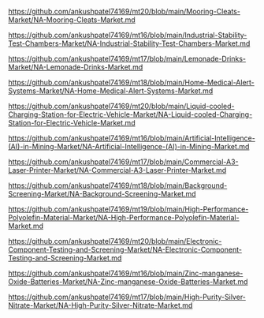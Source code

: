 <p><a href="https://github.com/ankushpatel74169/mt20/blob/main/Mooring-Cleats-Market/NA-Mooring-Cleats-Market.md">https://github.com/ankushpatel74169/mt20/blob/main/Mooring-Cleats-Market/NA-Mooring-Cleats-Market.md</a></p><p><a href="https://github.com/ankushpatel74169/mt16/blob/main/Industrial-Stability-Test-Chambers-Market/NA-Industrial-Stability-Test-Chambers-Market.md">https://github.com/ankushpatel74169/mt16/blob/main/Industrial-Stability-Test-Chambers-Market/NA-Industrial-Stability-Test-Chambers-Market.md</a></p><p><a href="https://github.com/ankushpatel74169/mt17/blob/main/Lemonade-Drinks-Market/NA-Lemonade-Drinks-Market.md">https://github.com/ankushpatel74169/mt17/blob/main/Lemonade-Drinks-Market/NA-Lemonade-Drinks-Market.md</a></p><p><a href="https://github.com/ankushpatel74169/mt18/blob/main/Home-Medical-Alert-Systems-Market/NA-Home-Medical-Alert-Systems-Market.md">https://github.com/ankushpatel74169/mt18/blob/main/Home-Medical-Alert-Systems-Market/NA-Home-Medical-Alert-Systems-Market.md</a></p><p><a href="https://github.com/ankushpatel74169/mt20/blob/main/Liquid-cooled-Charging-Station-for-Electric-Vehicle-Market/NA-Liquid-cooled-Charging-Station-for-Electric-Vehicle-Market.md">https://github.com/ankushpatel74169/mt20/blob/main/Liquid-cooled-Charging-Station-for-Electric-Vehicle-Market/NA-Liquid-cooled-Charging-Station-for-Electric-Vehicle-Market.md</a></p><p><a href="https://github.com/ankushpatel74169/mt16/blob/main/Artificial-Intelligence-(AI)-in-Mining-Market/NA-Artificial-Intelligence-(AI)-in-Mining-Market.md">https://github.com/ankushpatel74169/mt16/blob/main/Artificial-Intelligence-(AI)-in-Mining-Market/NA-Artificial-Intelligence-(AI)-in-Mining-Market.md</a></p><p><a href="https://github.com/ankushpatel74169/mt17/blob/main/Commercial-A3-Laser-Printer-Market/NA-Commercial-A3-Laser-Printer-Market.md">https://github.com/ankushpatel74169/mt17/blob/main/Commercial-A3-Laser-Printer-Market/NA-Commercial-A3-Laser-Printer-Market.md</a></p><p><a href="https://github.com/ankushpatel74169/mt18/blob/main/Background-Screening-Market/NA-Background-Screening-Market.md">https://github.com/ankushpatel74169/mt18/blob/main/Background-Screening-Market/NA-Background-Screening-Market.md</a></p><p><a href="https://github.com/ankushpatel74169/mt19/blob/main/High-Performance-Polyolefin-Material-Market/NA-High-Performance-Polyolefin-Material-Market.md">https://github.com/ankushpatel74169/mt19/blob/main/High-Performance-Polyolefin-Material-Market/NA-High-Performance-Polyolefin-Material-Market.md</a></p><p><a href="https://github.com/ankushpatel74169/mt20/blob/main/Electronic-Component-Testing-and-Screening-Market/NA-Electronic-Component-Testing-and-Screening-Market.md">https://github.com/ankushpatel74169/mt20/blob/main/Electronic-Component-Testing-and-Screening-Market/NA-Electronic-Component-Testing-and-Screening-Market.md</a></p><p><a href="https://github.com/ankushpatel74169/mt16/blob/main/Zinc-manganese-Oxide-Batteries-Market/NA-Zinc-manganese-Oxide-Batteries-Market.md">https://github.com/ankushpatel74169/mt16/blob/main/Zinc-manganese-Oxide-Batteries-Market/NA-Zinc-manganese-Oxide-Batteries-Market.md</a></p><p><a href="https://github.com/ankushpatel74169/mt17/blob/main/High-Purity-Silver-Nitrate-Market/NA-High-Purity-Silver-Nitrate-Market.md">https://github.com/ankushpatel74169/mt17/blob/main/High-Purity-Silver-Nitrate-Market/NA-High-Purity-Silver-Nitrate-Market.md</a></p>
